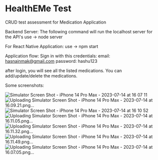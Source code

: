 # HealthEMe Test
CRUD test assessment for Medication Application

Backend Server:
The following command will run the localhost server for the API's
use -> node server

For React Native Application:
use -> npm start

Application flow:
Sign in with this credentials: 
email: hasnainmak@gmail.com
password: hashu123

after login, you will see all the listed medications. You can add/update/delete the medications.

Some screenshots:

![Simulator Screen Shot - iPhone 14 Pro Max - 2023-07-14 at 16 07 11](https://github.com/hasnainalyy/HealthEMe-Application/assets/50745436/5a697dd9-fb3e-4cc6-ae86-5766f497f095)
![Uploading Simulator Screen Shot - iPhone 14 Pro Max - 2023-07-14 at 16.09.21.png…]()
![Simulator Screen Shot - iPhone 14 Pro Max - 2023-07-14 at 16 10 52](https://github.com/hasnainalyy/HealthEMe-Application/assets/50745436/a2ed1289-47ec-4e1c-8041-bf22861d93b2)
![Uploading Simulator Screen Shot - iPhone 14 Pro Max - 2023-07-14 at 16.11.05.png…]()
![Uploading Simulator Screen Shot - iPhone 14 Pro Max - 2023-07-14 at 16.11.32.png…]()
![Uploading Simulator Screen Shot - iPhone 14 Pro Max - 2023-07-14 at 16.11.49.png…]()
![Uploading Simulator Screen Shot - iPhone 14 Pro Max - 2023-07-14 at 16.07.05.png…]()
